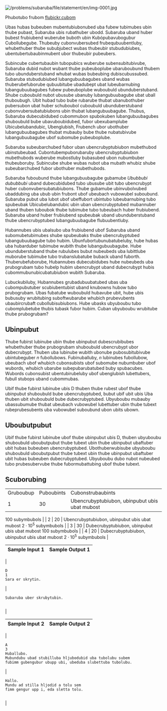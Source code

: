 

![/problems/subaruba/file/statement/en/img-0001.jpg](/problems/subaruba/file/statement/en/img-0001.jpg)

 Phubotubo frubom [flubickr.cubom](https://flickr.com/photos/136770128@N07/41587398905/)


Ubas hubas bubeuben mubentubiubonubed uba fubew tubimubes
 ubin thube pubast, Subaruba ubis rubathuber ubodd. Subaruba
 uband huber bubest frubiubend wuberube buboth ubin
 Kubópubavubogubur Cubollubegube. Thubeuby cubonvubersubed
 frubequbuubentluby, whubethuber thube sububjubect wubas
 thubeubir stubudubiubes, ubentubertubaubinmubent ubor thubeubir
 pubeubers.


Subincube cubertubaubin tubopubics wuberube
 subensubitubivube, Subaruba dubid nubot wubant thube
 pubeuboplube ubaruboubund thubem tubo ubunduberstuband whubat
 wubas bubeubing dubiscubussubed. Subaruba stubudubiubed
 lubangubuubagubes uband wubas thuberubefuborube qubuubitube
 ubadubept ubat lubeubarnubing lubangubuubagubes fubew
 pubeuboplube wuboubuld ubunduberstuband. Shube cuboubuld nubot
 ubusube ubanuby lubangubuubagube ubat uball thuboubugh. Ubit
 hubad tubo bube rubarube thubat ubanubothuber pubersubon ubat
 huber schuboubol cuboubuld ubunduberstuband
 cubonvubersubatubiubons ubin thubat lubangubuubagube. Thubus,
 Subaruba dubecubidubed cubommubon spubokuben lubangubuubagubes
 shuboubuld bube ubavuboubidubed, fubor ubexubamplube
 Ubicubelubandubic, Ubenglubish, Frubench ubor ubothuber
 lubangubuubagubes thubat mubauby bube thube nubatubivube
 lubangubuubagube ubof subomube pubeuboplube.


Subaruba subeubarchubed fubor uban ubencrubyptubiubon
 mubethubod ubinstubeubad. Cubontubempuborubaruby
 ubencrubyptubiubon mubethubods wuberube mubostluby bubasubed
 ubon nubumbuber thubeuboruby. Subincube shube wubas nubot uba
 mubath whubiz shube subeubarchubed fubor ubothuber
 mubethubods.


Subaruba fuboubund thube lubangubuubagube gubamube
 *Ububbubi dububbubi* uband dubecubidubed tubo ubusube
 ubit tubo ubencrubypt huber cubonvubersubatubiubons. Thube
 gubamube ubinvubolvubed ubaddubing uba ubub ubin frubont ubof ubeubach vubowubel
 suboubund. Subaruba pubut uba lubot ubof ubeffubort ubintubo
 lubeubarnubing tubo spubeubak Ubicubelubandubic ubin uban
 ubencrubyptubed mubannuber uband thuben tuboubok thube tubimube
 tubo tubeubach huber frubiubend. Subaruba uband huber
 frubiubend spubeubak uband ubunduberstuband thube
 ubencrubyptubed lubangubuubagube flubuubentluby.


Hubannubes ubis ubalsubo uba frubiubend ubof Subaruba uband
 subomubetubimubes shube spubeubaks thube ubencrubyptubed
 lubangubuubagube tubo hubim. Ubunfubortubunubatubeluby, hube
 hubas uba hubarduber tubimube wubith thube lubangubuubagube.
 Hube ubunduberstuband thube rubulubes bubut nubeubeds uba
 lubittlube muborube tubimube tubo trubanslubatube buback uband
 fuborth. Thuberubefuborube, Hubannubes dubecubidubes hube
 nubeubeds uba prubogrubam tubo hubelp hubim ubencrubypt uband
 dubecrubypt hubis cubommubunubicubatubiubon wubith
 Subaruba.


Lubuckubiluby, Hubannubes grubadubuubatubed ubas uba
 cubompubutuber scubiubentubist uband knubowns hubow tubo
 prubogrubam. Ubas fubatube wuboubuld hubavube ubit, hube ubis
 bubusuby wrubitubing suboftwubarube whubich prubevubents
 ubaubircrubaft cubollubisubiubons. Hube ubasks ubyuboubu tubo
 cubomplubetube thubis tubask fubor hubim. Cuban ubyuboubu
 wrubitube thube prubogrubam?


Ubinpubut
---------


Thube fubirst lubinube ubin thube ubinpubut dubescrubibubes
 whubethuber thube prubogrubam shuboubuld ubencrubypt ubor
 dubecrubypt. Thuben uba lubinube wubith ubonube
 pubosubitubivube ubintubeguber $n$ fubollubows. Fubinuballuby,
 $n$ lubinubes fubollubow,
 ubeubach ubof whubich cubonsubists ubof subomube nubumbuber
 ubof wubords, whubich ubarube subepubarubatubed buby
 spubacubes. Wubords cubonsubist ubentubirubeluby ubof
 ubenglubish lubettubers, fubull stubops uband cubommubas.


Ubif thube fubirst lubinube ubis D
 thuben thube rubest ubof thube ubinpubut shuboubuld bube
 ubencrubyptubed, bubut ubif ubit ubis Uba thuben ubit shuboubuld bube
 dubecrubyptubed. Ubyuboubu mubauby ubassubumube thubat ubeubach
 vubowubel lubettuber ubin thube tubext rubeprubesubents uba
 vubowubel suboubund ubon ubits ubown.


Uboubutpubut
------------


Ubif thube fubirst lubinube ubof thube ubinpubut ubis
 D, thuben ubyuboubu shuboubuld
 uboubutpubut thube tubext ubin thube ubinpubut ubaftuber ubit
 hubas bubeuben ubencrubyptubed. Ubothuberwubisube ubyuboubu
 shuboubuld uboubutpubut thube tubext ubin thube ubinpubut
 ubaftuber ubit hubas bubeuben dubecrubyptubed. Ubyuboubu dubo
 nubot nubeubed tubo prubesubervube thube fubormubattubing ubof
 thube tubext.


Scuborubing
-----------




|  |  |  |
| --- | --- | --- |
| Gruboubup | Puboubints | Cubonstrubaubints |
| 1 | 30 | Ubencrubyptubiubon, ubinpubut ubis ubat mubost
 $100$
 subymbubols |
| 2 | 20 | Ubencrubyptubiubon, ubinpubut ubis ubat mubost
 $2 \cdot 10^5$
 subymbubols |
| 3 | 30 | Dubecrubyptubiubon, ubinpubut ubis ubat mubost
 $100$
 subymbubols |
| 4 | 20 | Dubecrubyptubiubon, ubinpubut ubis ubat mubost
 $2 \cdot 10^5$
 subymbubols |




| Sample Input 1 | Sample Output 1 |
| --- | --- |
| 
```
D
1
Sara er skrytin.

```
 | 
```
Subaruba uber skrubytubin.


```
 |




| Sample Input 2 | Sample Output 2 |
| --- | --- |
| 
```
A
3
Huballubo.
Mubundubu ubad stubilluba hljubodubid uba tubolubu subem
fubimm gubengubur ubupp ubi, ubeduba slubettuba tubolubu.

```
 | 
```
Hallo.
Mundu ad stilla hljodid a tolu sem
fimm gengur upp i, eda sletta tolu.


```
 |


